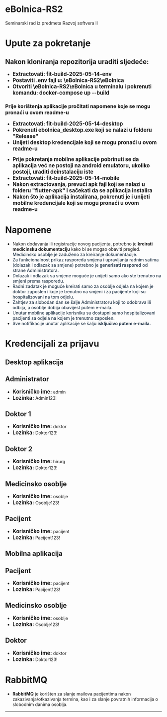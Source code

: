 # eBolnica-RS2
Seminarski rad iz predmeta Razvoj softvera II

<h1>Upute za pokretanje</h1>
<h2>Nakon kloniranja repozitorija uraditi sljedeće:</h2>
<ul>
    <li><strong style="font-size: 1.2em;">Extractovati: fit-build-2025-05-14-env</strong></li>
    <li><strong style="font-size: 1.2em;">Postaviti .env fajl u: \eBolnica-RS2\eBolnica</strong></li>
    <li><strong style="font-size: 1.2em;">Otvoriti \eBolnica-RS2\eBolnica u terminalu i pokrenuti komandu: docker-compose up --build</strong></li>
</ul>
<h3>Prije korištenja aplikacije pročitati napomene koje se mogu pronaći u ovom readme-u</h3>
<ul>
    <li><strong style="font-size: 1.2em;">Extractovati: fit-build-2025-05-14-desktop</strong></li>
    <li><strong style="font-size: 1.2em;">Pokrenuti ebolnica_desktop.exe koji se nalazi u folderu "Release"</strong></li>
    <li><strong style="font-size: 1.2em;">Unijeti desktop kredencijale koji se mogu pronaći u ovom readme-u</strong></li>
</ul>

<ul>
    <li><strong style="font-size: 1.2em;">Prije pokretanja mobilne aplikacije pobrinuti se da aplikacija već ne postoji na android emulatoru, ukoliko postoji, uraditi deinstalaciju iste</strong></li>
    <li><strong style="font-size: 1.2em;">Extractovati: fit-build-2025-05-14-mobile</strong></li>
    <li><strong style="font-size: 1.2em;">Nakon extractovanja, prevući apk fajl koji se nalazi u folderu "flutter-apk" i sačekati da se aplikacija instalira</strong></li>
    <li><strong style="font-size: 1.2em;">Nakon što je aplikacija instalirana, pokrenuti je i unijeti mobilne kredencijale koji se mogu pronaći u ovom readme-u </strong></li>
</ul>

<h1>Napomene</h1>
<ul>
    <li>
        Nakon dodavanja ili registracije novog pacijenta, potrebno je <b> kreirati medicinsku dokumentaciju</b> kako bi se mogao obaviti pregled. 
        <span style="font-weight: 500; color: #2c3e50;">Medicinsko osoblje je zaduženo za kreiranje dokumentacije.</span>
    </li>
    <li>
        <span style="font-weight: 500; color: #2c3e50;">
            Za funkcionalnost prikaz rasporeda smjena i upravljanja radnim satima (dolazak i odlazak sa smjene) potrebno je <b>generisati raspored</b> od strane Administratora. 
        </span>
    </li>    
    <li>
        <span style="font-weight: 500; color: #2c3e50;">
          Dolazak i odlazak sa smjene moguće je unijeti samo ako ste trenutno na smjeni prema rasporedu.
        </span>
    </li>    
    <li>
        <span style="font-weight: 500; color: #2c3e50;">
            Radni zadatak je moguće kreirati samo za osoblje odjela na kojem je doktor zaposlen i koje je trenutno na smjeni i za pacijente koji su hospitalizovani na tom odjelu.
        </span>
    </li>
    <li>
        <span style="font-weight: 500; color: #2c3e50;">
            Zahtjev za slobodan dan se šalje Administratoru koji to odobrava ili odbija, a osoblje dobija obavijest putem e-maila.
        </span>
    </li>
    <li>
        <span style="font-weight: 500; color: #2c3e50;">
           Unutar mobilne aplikacije korisniku su dostupni samo hospitalizovani pacijenti sa odjela na kojem je trenutno zaposlen.
        </span>
    </li>
    <li>
        <span style="font-weight: 500; color: #2c3e50;">
            Sve notifikacije unutar aplikacije se šalju <b> isključivo putem e-maila.</b>
        </span>
    </li>
</ul>

<h1>Kredencijali za prijavu</h1>
<h2>Desktop aplikacija</h2>
<h2><strong>Administrator</strong></h2>
<ul>
    <li><strong style="font-size: 1.2em;">Korisničko ime:</strong> admin</li>
    <li><strong style="font-size: 1.2em;">Lozinka:</strong> Admin123!</li>
</ul>
<h2><strong>Doktor 1</strong></h2>
<ul>
    <li><strong style="font-size: 1.2em;">Korisničko ime:</strong> doktor</li>
    <li><strong style="font-size: 1.2em;">Lozinka:</strong> Doktor123!</li>
</ul>
<h2><strong>Doktor 2</strong></h2>
<ul>
    <li><strong style="font-size: 1.2em;">Korisničko ime:</strong> hirurg</li>
    <li><strong style="font-size: 1.2em;">Lozinka:</strong> Doktor123!</li>
</ul>
<h2><strong>Medicinsko osoblje</strong></h2>
<ul>
    <li><strong style="font-size: 1.2em;">Korisničko ime:</strong> osoblje</li>
    <li><strong style="font-size: 1.2em;">Lozinka:</strong> Osoblje123!</li>
</ul>
<h2><strong>Pacijent</strong></h2>
<ul>
    <li><strong style="font-size: 1.2em;">Korisničko ime:</strong> pacijent</li>
    <li><strong style="font-size: 1.2em;">Lozinka:</strong> Pacijent123!</li>
</ul>
<h2>Mobilna aplikacija</h2>
<h2><strong>Pacijent</strong></h2>
<ul>
    <li><strong style="font-size: 1.2em;">Korisničko ime:</strong> pacijent</li>
    <li><strong style="font-size: 1.2em;">Lozinka:</strong> Pacijent123!</li>
</ul>
<h2><strong>Medicinsko osoblje</strong></h2>
<ul>
    <li><strong style="font-size: 1.2em;">Korisničko ime:</strong> osoblje</li>
    <li><strong style="font-size: 1.2em;">Lozinka:</strong> Osoblje123!</li>
</ul>
<h2><strong>Doktor</strong></h2>
<ul>
    <li><strong style="font-size: 1.2em;">Korisničko ime:</strong> doktor</li>
    <li><strong style="font-size: 1.2em;">Lozinka:</strong> Doktor123!</li>
</ul>

<body>
    <h1>RabbitMQ</h1>
    <ul>
        <li><strong>RabbitMQ</strong> je korišten za slanje mailova pacijentima nakon zakazivanja/otkazivanja termina, kao i za slanje povratnih informacija o slobodnim danima osoblja.</li>
    </ul>
</body>
<hr>
<body>
